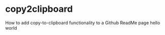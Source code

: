 <script src='https://wzrd.in/standalone/copy-button@latest'></script>

# copy2clipboard
How to add copy-to-clipboard functionality to a Github ReadMe page
<copy-button>hello world</copy-button>

